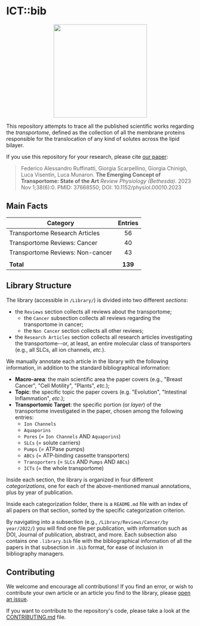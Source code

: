 # ICT::bib

<p align="center">
    <img src="./code/logo-small.png" width = 250>
</p>

This repository attempts to trace all the published scientific works regarding
the _transportome_, defined as the collection of all the membrane proteins
responsible for the translocation of any kind of solutes across the lipid
bilayer.

If you use this repository for your research, please cite
[our paper](https://pubmed.ncbi.nlm.nih.gov/37668550/):

> Federico Alessandro Ruffinatti, Giorgia Scarpellino, Giorgia Chinigò,
> Luca Visentin, Luca Munaron.
> **The Emerging Concept of Transportome: State of the Art**
> _Review Physiology (Bethesda)_. 2023 Nov 1;38(6):0.
> PMID: 37668550; DOI: 10.1152/physiol.00010.2023

<!--FactsTopAnchor-->
## Main Facts

| Category | Entries |
| -------- |:-------:|
| Transportome Research Articles | 56 |
| Transportome Reviews: Cancer | 40 |
| Transportome Reviews: Non-cancer  | 43 |
|           |              |
| **Total** | **139** |

<!--FactsBottomAnchor-->

## Library Structure

The library (accessible in `/Library/`) is divided into two different
*sections*:
- the `Reviews` section collects all reviews about the transportome;
  - the `Cancer` subsection collects all reviews regarding the transportome in
    cancer;
  - the `Non Cancer` section collects all other reviews;
- the `Research Articles` section collects all research articles investigating
  the transportome--or, at least, an entire molecular class of transporters
  (e.g., all SLCs, all ion channels, _etc._).

We manually annotate each article in the library with the following information,
in addition to the standard bibliographical information:
- **Macro-area**: the main scientific area the paper covers (e.g., "Breast
  Cancer", "Cell Motility", "Plants", _etc._);
- **Topic**: the specific topic the paper covers (e.g. "Evolution", "Intestinal
  Inflammation", _etc._);
- **Transportomic Target**: the specific portion (or _layer_) of the
  transportome investigated in the paper, chosen among the following entries:
   - `Ion Channels`
   - `Aquaporins`
   - `Pores` (= `Ion Channels` AND `Aquaporins`)
   - `SLCs` (= solute carriers)
   - `Pumps` (= ATPase pumps)
   - `ABCs` (= ATP-binding cassette transporters)
   - `Transporters` (= `SLCs` AND `Pumps` AND `ABCs`)
   - `ICTs` (= the whole transportome)

Inside each section, the library is organized in four different
*categorizations*, one for each of the above-mentioned manual annotations, plus
by year of publication.

Inside each categorization folder, there is a `README.md` file with an index of
all papers on that section, sorted by the specific categorization criterion.

By navigating into a subsection (e.g., `/Library/Reviews/Cancer/by year/2022/`)
you will find one file per publication, with information such as DOI, Journal of
publication, abstract, and more.
Each subsection also contains one `.library.bib` file with the bibliographical
information of all the papers in that subsection in `.bib` format, for ease of
inclusion in bibliography managers.

## Contributing
We welcome and encourage all contributions! If you find an error, or wish to
contribute your own article or an article you find to the library, please
[open an issue](https://github.com/CMA-Lab/ICT.bib/issues/new/choose).

If you want to contribute to the repository's code, please take a look at the
[CONTRIBUTING.md](https://github.com/CMA-Lab/ICT.bib/blob/main/CONTRIBUTING.md)
file.

